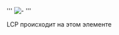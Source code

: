'''
<img loading="lazy" src="/images/branding/10/imageTop_1628667062.7856.jpg" data-url="/images/branding/10/imageTop_1628667062.7856.jpg" alt="-">
'''


LCP происходит на этом элементе